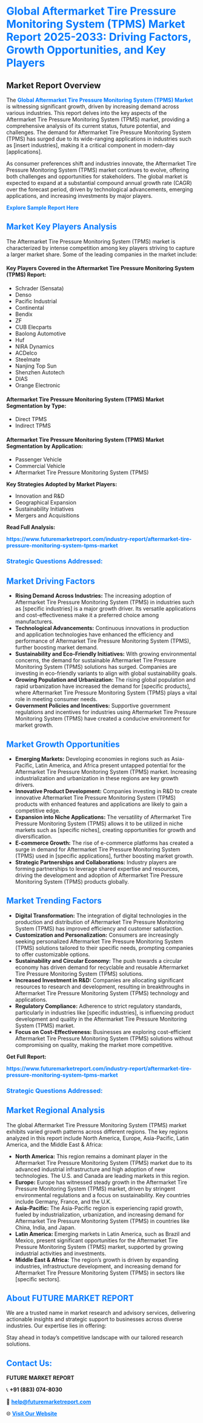 <h1 style="color: #007BFF;">Global Aftermarket Tire Pressure Monitoring System (TPMS) Market Report 2025-2033: Driving Factors, Growth Opportunities, and Key Players</h1>

<section id="overview">
<h2>Market Report Overview</h2>
<p>The <a href="https://www.futuremarketreport.com/industry-report/aftermarket-tire-pressure-monitoring-system-tpms-market" style="color: #007BFF; text-decoration: none;"><strong>Global Aftermarket Tire Pressure Monitoring System (TPMS) Market</strong></a> is witnessing significant growth, driven by increasing demand across various industries. This report delves into the key aspects of the Aftermarket Tire Pressure Monitoring System (TPMS) market, providing a comprehensive analysis of its current status, future potential, and challenges. The demand for Aftermarket Tire Pressure Monitoring System (TPMS) has surged due to its wide-ranging applications in industries such as [insert industries], making it a critical component in modern-day [applications].</p>
<p>As consumer preferences shift and industries innovate, the Aftermarket Tire Pressure Monitoring System (TPMS) market continues to evolve, offering both challenges and opportunities for stakeholders. The global market is expected to expand at a substantial compound annual growth rate (CAGR) over the forecast period, driven by technological advancements, emerging applications, and increasing investments by major players.</p>
</section>

<section id="overview">
<p><a href="https://www.futuremarketreport.com/request-sample/reportId=126174" style="color: #007BFF; text-decoration: none;"><strong>Explore Sample Report Here</strong></a></p>
</section>

<section id="key-players">
<h2 style="color: #007BFF;">Market Key Players Analysis</h2>
<p>The Aftermarket Tire Pressure Monitoring System (TPMS) market is characterized by intense competition among key players striving to capture a larger market share. Some of the leading companies in the market include:</p>
<h4>Key Players Covered in the Aftermarket Tire Pressure Monitoring System (TPMS) Report:</h4>
<ul><li>Schrader (Sensata)</li><li>Denso</li><li>Pacific Industrial</li><li>Continental</li><li>Bendix</li><li>ZF</li><li>CUB Elecparts</li><li>Baolong Automotive</li><li>Huf</li><li>NIRA Dynamics</li><li>ACDelco</li><li>Steelmate</li><li>Nanjing Top Sun</li><li>Shenzhen Autotech</li><li>DIAS</li><li>Orange Electronic</li></ul>
<h4>Aftermarket Tire Pressure Monitoring System (TPMS) Market Segmentation by Type:</h4>
<ul><li>Direct TPMS</li><li>Indirect TPMS</li></ul>

<h4>Aftermarket Tire Pressure Monitoring System (TPMS) Market Segmentation by Application:</h4>
<ul><li>Passenger Vehicle</li><li>Commercial Vehicle</li><li>Aftermarket Tire Pressure Monitoring System (TPMS)</li></ul>
<p><strong>Key Strategies Adopted by Market Players:</strong></p>
<ul>
<li>Innovation and R&D</li>
<li>Geographical Expansion</li>
<li>Sustainability Initiatives</li>
<li>Mergers and Acquisitions</li>
</ul>
</section>

<section>
<p><strong>Read Full Analysis: </strong></p><a href="https://www.futuremarketreport.com/industry-report/aftermarket-tire-pressure-monitoring-system-tpms-market" style="color: #007BFF; text-decoration: none;"><strong>https://www.futuremarketreport.com/industry-report/aftermarket-tire-pressure-monitoring-system-tpms-market</strong></a>
<h3 style="color: #007BFF;">Strategic Questions Addressed:</h3>
</section>

<section id="driving-factors">
<h2 style="color: #007BFF;">Market Driving Factors</h2>
<ul>
<li><strong>Rising Demand Across Industries:</strong> The increasing adoption of Aftermarket Tire Pressure Monitoring System (TPMS) in industries such as [specific industries] is a major growth driver. Its versatile applications and cost-effectiveness make it a preferred choice among manufacturers.</li>
<li><strong>Technological Advancements:</strong> Continuous innovations in production and application technologies have enhanced the efficiency and performance of Aftermarket Tire Pressure Monitoring System (TPMS), further boosting market demand.</li>
<li><strong>Sustainability and Eco-Friendly Initiatives:</strong> With growing environmental concerns, the demand for sustainable Aftermarket Tire Pressure Monitoring System (TPMS) solutions has surged. Companies are investing in eco-friendly variants to align with global sustainability goals.</li>
<li><strong>Growing Population and Urbanization:</strong> The rising global population and rapid urbanization have increased the demand for [specific products], where Aftermarket Tire Pressure Monitoring System (TPMS) plays a vital role in meeting consumer needs.</li>
<li><strong>Government Policies and Incentives:</strong> Supportive government regulations and incentives for industries using Aftermarket Tire Pressure Monitoring System (TPMS) have created a conducive environment for market growth.</li>
</ul>
</section>

<section id="growth-opportunities">
<h2 style="color: #007BFF;">Market Growth Opportunities</h2>
<ul>
<li><strong>Emerging Markets:</strong> Developing economies in regions such as Asia-Pacific, Latin America, and Africa present untapped potential for the Aftermarket Tire Pressure Monitoring System (TPMS) market. Increasing industrialization and urbanization in these regions are key growth drivers.</li>
<li><strong>Innovative Product Development:</strong> Companies investing in R&D to create innovative Aftermarket Tire Pressure Monitoring System (TPMS) products with enhanced features and applications are likely to gain a competitive edge.</li>
<li><strong>Expansion into Niche Applications:</strong> The versatility of Aftermarket Tire Pressure Monitoring System (TPMS) allows it to be utilized in niche markets such as [specific niches], creating opportunities for growth and diversification.</li>
<li><strong>E-commerce Growth:</strong> The rise of e-commerce platforms has created a surge in demand for Aftermarket Tire Pressure Monitoring System (TPMS) used in [specific applications], further boosting market growth.</li>
<li><strong>Strategic Partnerships and Collaborations:</strong> Industry players are forming partnerships to leverage shared expertise and resources, driving the development and adoption of Aftermarket Tire Pressure Monitoring System (TPMS) products globally.</li>
</ul>
</section>

<section id="trending-factors">
<h2 style="color: #007BFF;">Market Trending Factors</h2>
<ul>
<li><strong>Digital Transformation:</strong> The integration of digital technologies in the production and distribution of Aftermarket Tire Pressure Monitoring System (TPMS) has improved efficiency and customer satisfaction.</li>
<li><strong>Customization and Personalization:</strong> Consumers are increasingly seeking personalized Aftermarket Tire Pressure Monitoring System (TPMS) solutions tailored to their specific needs, prompting companies to offer customizable options.</li>
<li><strong>Sustainability and Circular Economy:</strong> The push towards a circular economy has driven demand for recyclable and reusable Aftermarket Tire Pressure Monitoring System (TPMS) solutions.</li>
<li><strong>Increased Investment in R&D:</strong> Companies are allocating significant resources to research and development, resulting in breakthroughs in Aftermarket Tire Pressure Monitoring System (TPMS) technology and applications.</li>
<li><strong>Regulatory Compliance:</strong> Adherence to strict regulatory standards, particularly in industries like [specific industries], is influencing product development and quality in the Aftermarket Tire Pressure Monitoring System (TPMS) market.</li>
<li><strong>Focus on Cost-Effectiveness:</strong> Businesses are exploring cost-efficient Aftermarket Tire Pressure Monitoring System (TPMS) solutions without compromising on quality, making the market more competitive.</li>
</ul>
</section>

<section>
<p><strong>Get Full Report: </strong></p><a href="https://www.futuremarketreport.com/industry-report/aftermarket-tire-pressure-monitoring-system-tpms-market" style="color: #007BFF; text-decoration: none;"><strong>https://www.futuremarketreport.com/industry-report/aftermarket-tire-pressure-monitoring-system-tpms-market</strong></a>
<h3 style="color: #007BFF;">Strategic Questions Addressed:</h3>
</section>


<section id="regional-analysis">
<h2 style="color: #007BFF;">Market Regional Analysis</h2>
<p>The global Aftermarket Tire Pressure Monitoring System (TPMS) market exhibits varied growth patterns across different regions. The key regions analyzed in this report include North America, Europe, Asia-Pacific, Latin America, and the Middle East & Africa:</p>
<ul>
<li><strong>North America:</strong> This region remains a dominant player in the Aftermarket Tire Pressure Monitoring System (TPMS) market due to its advanced industrial infrastructure and high adoption of new technologies. The U.S. and Canada are leading markets in this region.</li>
<li><strong>Europe:</strong> Europe has witnessed steady growth in the Aftermarket Tire Pressure Monitoring System (TPMS) market, driven by stringent environmental regulations and a focus on sustainability. Key countries include Germany, France, and the U.K.</li>
<li><strong>Asia-Pacific:</strong> The Asia-Pacific region is experiencing rapid growth, fueled by industrialization, urbanization, and increasing demand for Aftermarket Tire Pressure Monitoring System (TPMS) in countries like China, India, and Japan.</li>
<li><strong>Latin America:</strong> Emerging markets in Latin America, such as Brazil and Mexico, present significant opportunities for the Aftermarket Tire Pressure Monitoring System (TPMS) market, supported by growing industrial activities and investments.</li>
<li><strong>Middle East & Africa:</strong> The region’s growth is driven by expanding industries, infrastructure development, and increasing demand for Aftermarket Tire Pressure Monitoring System (TPMS) in sectors like [specific sectors].</li>
</ul>
</section>

<footer>
<h2 style="color: #007BFF;">About FUTURE MARKET REPORT</h2>
<p>We are a trusted name in market research and advisory services, delivering actionable insights and strategic support to businesses across diverse industries. Our expertise lies in offering:</p>

<p>Stay ahead in today’s competitive landscape with our tailored research solutions.</p>

<h2 style="color: #007BFF;">Contact Us:</h2>
<p><strong>FUTURE MARKET REPORT</strong></p>
<p>📞 <strong>+91 (883) 074-8030</strong></p>
<p>📧 <strong><a href="mailto:help@futuremarketreport.com" style="color: #007BFF;">help@futuremarketreport.com</a></strong></p>
<p>🌐 <strong><a href="https://www.futuremarketreport.com/" style="color: #007BFF;">Visit Our Website</a></strong></p>
</footer>